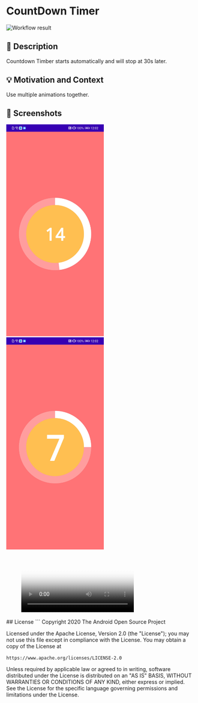 # CountDown Timer

<!--- Replace <OWNER> with your Github Username and <REPOSITORY> with the name of your repository. -->
<!--- You can find both of these in the url bar when you open your repository in github. -->
![Workflow result](https://github.com/trevorwang/Countdown-Timer/workflows/Check/badge.svg)


## :scroll: Description
<!--- Describe your app in one or two sentences -->

Countdown Timber starts automatically and will stop at 30s later.

## :bulb: Motivation and Context
<!--- Optionally point readers to interesting parts of your submission. -->
<!--- What are you especially proud of? -->

Use multiple animations together.


## :camera_flash: Screenshots
<!-- You can add more screenshots here if you like -->
<img src="/results/screenshot_1.jpg" width="260">&emsp;<img src="/results/screenshot_2.jpg" width="260">
<figure class="video_container">
  <video controls="true" allowfullscreen="true" poster="/results/screenshot_1.jpg">
    <source src="results/video.mp4" type="video/mp4">
  </video>
</figure>
## License
```
Copyright 2020 The Android Open Source Project

Licensed under the Apache License, Version 2.0 (the "License");
you may not use this file except in compliance with the License.
You may obtain a copy of the License at

    https://www.apache.org/licenses/LICENSE-2.0

Unless required by applicable law or agreed to in writing, software
distributed under the License is distributed on an "AS IS" BASIS,
WITHOUT WARRANTIES OR CONDITIONS OF ANY KIND, either express or implied.
See the License for the specific language governing permissions and
limitations under the License.
```